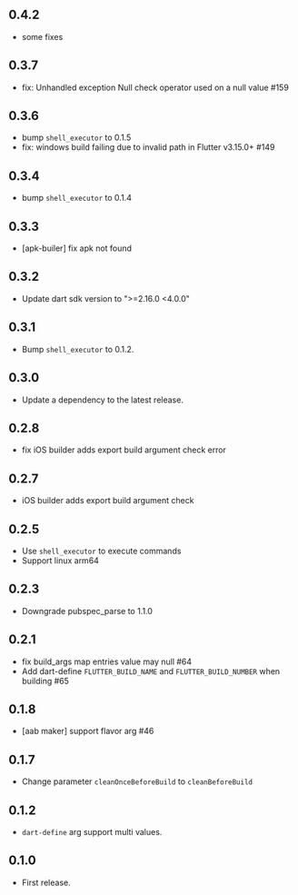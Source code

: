## 0.4.2

* some fixes

## 0.3.7

* fix: Unhandled exception Null check operator used on a null value #159

## 0.3.6

* bump `shell_executor` to 0.1.5
* fix: windows build failing due to invalid path in Flutter v3.15.0+ #149

## 0.3.4

* bump `shell_executor` to 0.1.4

## 0.3.3

* [apk-builer] fix apk not found 

## 0.3.2

* Update dart sdk version to ">=2.16.0 <4.0.0"

## 0.3.1

* Bump `shell_executor` to 0.1.2.

## 0.3.0

* Update a dependency to the latest release.

## 0.2.8

* fix iOS builder adds export build argument check error

## 0.2.7

* iOS builder adds export build argument check

## 0.2.5

* Use `shell_executor` to execute commands
* Support linux arm64

## 0.2.3

* Downgrade pubspec_parse to 1.1.0

## 0.2.1

* fix build_args map entries value may null #64
* Add dart-define `FLUTTER_BUILD_NAME` and `FLUTTER_BUILD_NUMBER` when building #65

## 0.1.8

* [aab maker] support flavor arg #46

## 0.1.7

* Change parameter `cleanOnceBeforeBuild` to `cleanBeforeBuild`

## 0.1.2

* `dart-define` arg support multi values.

## 0.1.0

* First release.
